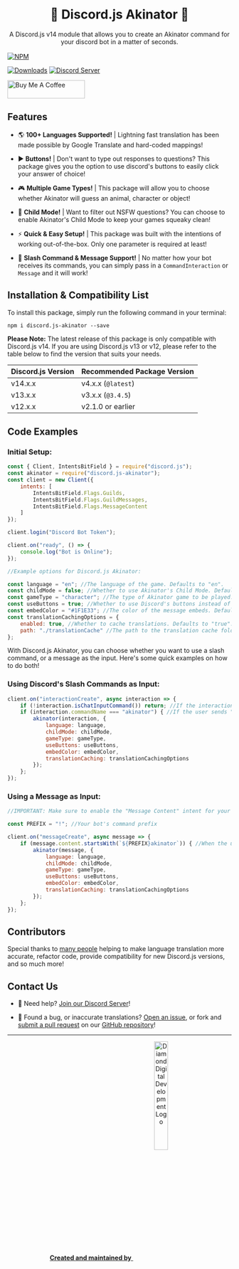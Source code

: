 <h1 align="center">
    🔮 Discord.js Akinator 🔮
</h1>

<center style="margin-bottom:1rem;">A Discord.js v14 module that allows you to create an Akinator command for your discord bot in a matter of seconds.</center>

[![NPM](https://nodei.co/npm/discord.js-akinator.png)](https://npmjs.com/package/discord.js-akinator)

[![Downloads](https://img.shields.io/npm/dt/discord.js-akinator?logo=npm&style=flat-square)](https://npmjs.com/package/discord.js-akinator) [![Discord Server](https://img.shields.io/discord/667479986214666272?logo=discord&logoColor=white&style=flat-square)](https://diamonddigital.dev/discord)

<a href="https://www.buymeacoffee.com/willtda" target="_blank"><img src="https://cdn.buymeacoffee.com/buttons/default-orange.png" alt="Buy Me A Coffee" height="41" width="174"></a>

## Features

- 🌎 <b>100+ Languages Supported!</b> | Lightning fast translation has been made possible by Google Translate and hard-coded mappings!

- ▶️ <b>Buttons!</b> | Don't want to type out responses to questions? This package gives you the option to use discord's buttons to easily click your answer of choice!

- 🎮 <b>Multiple Game Types!</b> | This package will allow you to choose whether Akinator will guess an animal, character or object!

- 🙋 <b>Child Mode!</b> | Want to filter out NSFW questions? You can choose to enable Akinator's Child Mode to keep your games squeaky clean!

- ⚡️ <b>Quick & Easy Setup!</b> | This package was built with the intentions of working out-of-the-box. Only one parameter is required at least!

- 🤖 <b>Slash Command & Message Support!</b> | No matter how your bot receives its commands, you can simply pass in a `CommandInteraction` or `Message` and it will work!

## Installation & Compatibility List

To install this package, simply run the following command in your terminal:

`npm i discord.js-akinator --save`

**Please Note:** The latest release of this package is only compatible with Discord.js v14. If you are using Discord.js v13 or v12, please refer to the table below to find the version that suits your needs.

| Discord.js Version | Recommended Package Version |
|--------------------|-----------------------------|
| v14.x.x            | v4.x.x (`@latest`)          |
| v13.x.x            | v3.x.x (`@3.4.5`)           |
| v12.x.x            | v2.1.0 or earlier           |

## Code Examples

### Initial Setup:
```js
const { Client, IntentsBitField } = require("discord.js");
const akinator = require("discord.js-akinator");
const client = new Client({
    intents: [
        IntentsBitField.Flags.Guilds,
        IntentsBitField.Flags.GuildMessages,
        IntentsBitField.Flags.MessageContent
    ]
});

client.login("Discord Bot Token");

client.on("ready", () => {
    console.log("Bot is Online");
});

//Example options for Discord.js Akinator:

const language = "en"; //The language of the game. Defaults to "en".
const childMode = false; //Whether to use Akinator's Child Mode. Defaults to "false".
const gameType = "character"; //The type of Akinator game to be played. ("animal", "character" or "object"). Defaults to "character".
const useButtons = true; //Whether to use Discord's buttons instead of message input for answering questions. Defaults to "true".
const embedColor = "#1F1E33"; //The color of the message embeds. Defaults to "Random".
const translationCachingOptions = {
    enabled: true, //Whether to cache translations. Defaults to "true". (Recommended)
    path: "./translationCache" //The path to the translation cache folder relative to the current working directory. Defaults to "./translationCache".
};
```
With Discord.js Akinator, you can choose whether you want to use a slash command, or a message as the input. Here's some quick examples on how to do both!

### Using Discord's Slash Commands as Input:

```js
client.on("interactionCreate", async interaction => {
    if (!interaction.isChatInputCommand()) return; //If the interaction is not a slash command, do nothing
    if (interaction.commandName === "akinator") { //If the user sends "/akinator"...
        akinator(interaction, {
            language: language,
            childMode: childMode,
            gameType: gameType,
            useButtons: useButtons,
            embedColor: embedColor,
            translationCaching: translationCachingOptions
        });
    };
});
```

### Using a Message as Input:

```js
//IMPORTANT: Make sure to enable the "Message Content" intent for your bot in the Discord Developer Portal!

const PREFIX = "!"; //Your bot's command prefix

client.on("messageCreate", async message => {
    if (message.content.startsWith(`${PREFIX}akinator`)) { //When the user types "!akinator"...
        akinator(message, {
            language: language,
            childMode: childMode,
            gameType: gameType,
            useButtons: useButtons,
            embedColor: embedColor,
            translationCaching: translationCachingOptions
        });
    };
});
```

## Contributors

Special thanks to [many people](https://github.com/WillTDA/Discord.js-Akinator/graphs/contributors) helping to make language translation more accurate, refactor code, provide compatibility for new Discord.js versions, and so much more!

## Contact Us

- 👋 Need help? [Join our Discord Server](https://diamonddigital.dev/discord)!

- 👾 Found a bug, or inaccurate translations? [Open an issue](https://github.com/WillTDA/Discord.js-Akinator/issues), or fork and [submit a pull request](https://github.com/WillTDA/Discord.js-Akinator/pulls) on our [GitHub repository](https://github.com/WillTDA/Discord.js-Akinator)!
<hr>
<center>
<a href="https://diamonddigital.dev/"><strong>Created and maintained by</strong>
<img align="center" style="width:25%;height:auto" src="https://diamonddigital.dev/img/png/ddd_logo_text_transparent.png" alt="Diamond Digital Development Logo"></a>
</center>